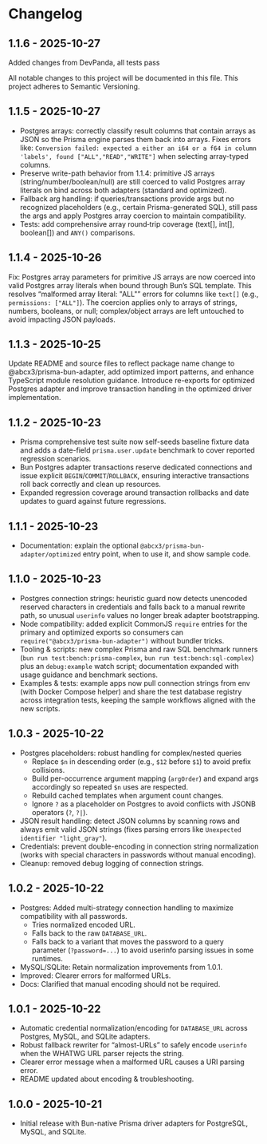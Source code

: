 Changelog
=========

1.1.6 - 2025-10-27
-------------------
Added changes from DevPanda, all tests pass


All notable changes to this project will be documented in this file.
This project adheres to Semantic Versioning.

1.1.5 - 2025-10-27
-------------------

- Postgres arrays: correctly classify result columns that contain arrays as JSON so the Prisma engine parses them back into arrays. Fixes errors like:
  `Conversion failed: expected a either an i64 or a f64 in column 'labels', found ["ALL","READ","WRITE"]` when selecting array-typed columns.
- Preserve write-path behavior from 1.1.4: primitive JS arrays (string/number/boolean/null) are still coerced to valid Postgres array literals on bind across both adapters (standard and optimized).
- Fallback arg handling: if queries/transactions provide args but no recognized placeholders (e.g., certain Prisma-generated SQL), still pass the args and apply Postgres array coercion to maintain compatibility.
- Tests: add comprehensive array round‑trip coverage (text[], int[], boolean[]) and `ANY()` comparisons.

1.1.4 - 2025-10-26
-------------------

Fix: Postgres array parameters for primitive JS arrays are now coerced into valid Postgres array literals when bound through Bun’s SQL template. This resolves “malformed array literal: "ALL"” errors for columns like `text[]` (e.g., `permissions: ["ALL"]`). The coercion applies only to arrays of strings, numbers, booleans, or null; complex/object arrays are left untouched to avoid impacting JSON payloads.

1.1.3 - 2025-10-25
-------------------

Update README and source files to reflect package name change to @abcx3/prisma-bun-adapter, add optimized import patterns, and enhance TypeScript module resolution guidance. Introduce re-exports for optimized Postgres adapter and improve transaction handling in the optimized driver implementation.

1.1.2 - 2025-10-23
-------------------

- Prisma comprehensive test suite now self-seeds baseline fixture data and adds a date-field `prisma.user.update` benchmark to cover reported regression scenarios.
- Bun Postgres adapter transactions reserve dedicated connections and issue explicit `BEGIN`/`COMMIT`/`ROLLBACK`, ensuring interactive transactions roll back correctly and clean up resources.
- Expanded regression coverage around transaction rollbacks and date updates to guard against future regressions.

1.1.1 - 2025-10-23
-------------------

- Documentation: explain the optional `@abcx3/prisma-bun-adapter/optimized` entry point, when to use it, and show sample code.

1.1.0 - 2025-10-23
-------------------

- Postgres connection strings: heuristic guard now detects unencoded reserved characters in credentials and falls back to a manual rewrite path, so unusual `userinfo` values no longer break adapter bootstrapping.
- Node compatibility: added explicit CommonJS `require` entries for the primary and optimized exports so consumers can `require("@abcx3/prisma-bun-adapter")` without bundler tricks.
- Tooling & scripts: new complex Prisma and raw SQL benchmark runners (`bun run test:bench:prisma-complex`, `bun run test:bench:sql-complex`) plus an `debug:example` watch script; documentation expanded with usage guidance and benchmark sections.
- Examples & tests: example apps now pull connection strings from env (with Docker Compose helper) and share the test database registry across integration tests, keeping the sample workflows aligned with the new scripts.

1.0.3 - 2025-10-22
-------------------

- Postgres placeholders: robust handling for complex/nested queries
  - Replace `$n` in descending order (e.g., `$12` before `$1`) to avoid prefix collisions.
  - Build per-occurrence argument mapping (`argOrder`) and expand args accordingly so repeated `$n` uses are respected.
  - Rebuild cached templates when argument count changes.
  - Ignore `?` as a placeholder on Postgres to avoid conflicts with JSONB operators (`?`, `?|`).
- JSON result handling: detect JSON columns by scanning rows and always emit valid JSON strings (fixes parsing errors like `Unexpected identifier "light_gray"`).
- Credentials: prevent double-encoding in connection string normalization (works with special characters in passwords without manual encoding).
- Cleanup: removed debug logging of connection strings.

1.0.2 - 2025-10-22
-------------------

- Postgres: Added multi-strategy connection handling to maximize compatibility with all passwords.
  - Tries normalized encoded URL.
  - Falls back to the raw `DATABASE_URL`.
  - Falls back to a variant that moves the password to a query parameter (`?password=...`) to avoid userinfo parsing issues in some runtimes.
- MySQL/SQLite: Retain normalization improvements from 1.0.1.
- Improved: Clearer errors for malformed URLs.
- Docs: Clarified that manual encoding should not be required.

1.0.1 - 2025-10-22
-------------------

- Automatic credential normalization/encoding for `DATABASE_URL` across Postgres, MySQL, and SQLite adapters.
- Robust fallback rewriter for “almost-URLs” to safely encode `userinfo` when the WHATWG URL parser rejects the string.
- Clearer error message when a malformed URL causes a URI parsing error.
- README updated about encoding & troubleshooting.

1.0.0 - 2025-10-21
-------------------

- Initial release with Bun-native Prisma driver adapters for PostgreSQL, MySQL, and SQLite.
